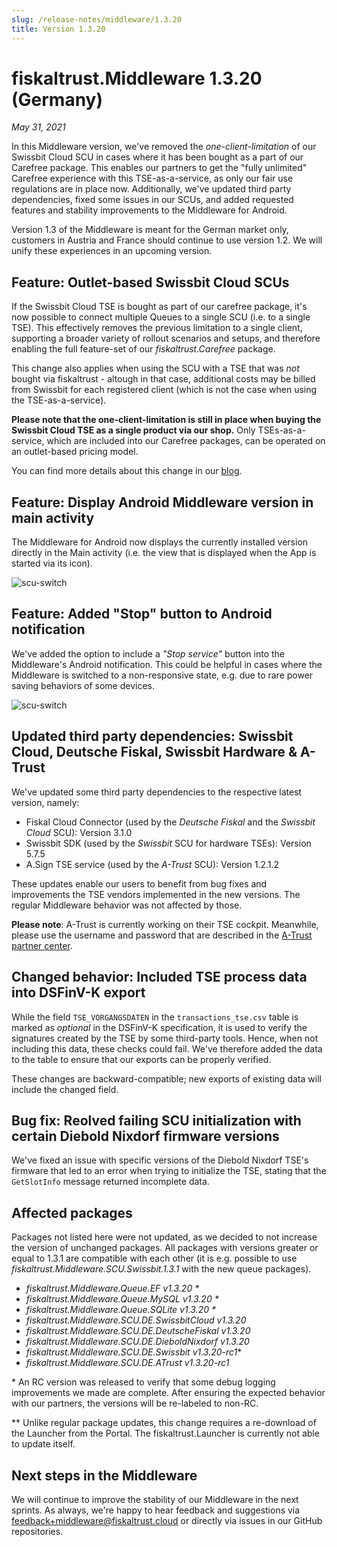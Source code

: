 ```yaml
---
slug: /release-notes/middleware/1.3.20
title: Version 1.3.20
---
```


# fiskaltrust.Middleware 1.3.20 (Germany)
_May 31, 2021_

In this Middleware version, we've removed the _one-client-limitation_ of our Swissbit Cloud SCU in cases where it has been bought as a part of our Carefree package. This enables our partners to get the "fully unlimited" Carefree experience with this TSE-as-a-service, as only our fair use regulations are in place now. Additionally, we've updated third party dependencies, fixed some issues in our SCUs, and added requested features and stability improvements to the Middleware for Android.

<div class="alert alert--warning" role="alert">Version 1.3 of the Middleware is meant for the German market only, customers in Austria and France should continue to use version 1.2. We will unify these experiences in an upcoming version.</div>

## Feature: Outlet-based Swissbit Cloud SCUs
If the Swissbit Cloud TSE is bought as part of our carefree package, it's now possible to connect multiple Queues to a single SCU (i.e. to a single TSE). This effectively removes the previous limitation to a single client, supporting a broader variety of rollout scenarios and setups, and therefore enabling the full feature-set of our _fiskaltrust.Carefree_ package. 

This change also applies when using the SCU with a TSE that was _not_ bought via fiskaltrust - altough in that case, additional costs may be billed from Swissbit for each registered client (which is not the case when using the TSE-as-a-service).

**Please note that the one-client-limitation is still in place when buying the Swissbit Cloud TSE as a single product via our shop.** Only TSEs-as-a-service, which are included into our Carefree packages, can be operated on an outlet-based pricing model.

You can find more details about this change in our [blog](https://fiskaltrust.de/news/).

## Feature: Display Android Middleware version in main activity
The Middleware for Android now displays the currently installed version directly in the Main activity (i.e. the view that is displayed when the App is started via its icon).

![scu-switch](images/1.3.20/android-version.png)

## Feature: Added "Stop" button to Android notification
We've added the option to include a _"Stop service"_ button into the Middleware's Android notification. This could be helpful in cases where the Middleware is switched to a non-responsive state, e.g. due to rare power saving behaviors of some devices. 

![scu-switch](images/1.3.20/android-stop-button.png)

## Updated third party dependencies: Swissbit Cloud, Deutsche Fiskal, Swissbit Hardware & A-Trust
We've updated some third party dependencies to the respective latest version, namely:
- Fiskal Cloud Connector (used by the _Deutsche Fiskal_ and the _Swissbit Cloud_ SCU): Version 3.1.0
- Swissbit SDK (used by the _Swissbit_ SCU for hardware TSEs): Version 5.7.5
- A.Sign TSE service (used by the _A-Trust_ SCU): Version 1.2.1.2

These updates enable our users to benefit from bug fixes and improvements the TSE vendors implemented in the new versions. The regular Middleware behavior was not affected by those.

**Please note**: A-Trust is currently working on their TSE cockpit. Meanwhile, please use the username and password that are described in the [A-Trust partner center](https://www.a-trust-tse.de/TsePartner/KassenSichV/Default.aspx).

## Changed behavior: Included TSE process data into DSFinV-K export
While the field `TSE_VORGANGSDATEN` in the `transactions_tse.csv` table is marked as _optional_ in the DSFinV-K specification, it is used to verify the signatures created by the TSE by some third-party tools. Hence, when not including this data, these checks could fail. We've therefore added the data to the table to ensure that our exports can be properly verified.

These changes are backward-compatible; new exports of existing data will include the changed field.

## Bug fix: Reolved failing SCU initialization with certain Diebold Nixdorf firmware versions
We've fixed an issue with specific versions of the Diebold Nixdorf TSE's firmware that led to an error when trying to initialize the TSE, stating that the `GetSlotInfo` message returned incomplete data.

## Affected packages
Packages not listed here were not updated, as we decided to not increase the version of unchanged packages. All packages with versions greater or equal to 1.3.1 are compatible with each other (it is e.g. possible to use _fiskaltrust.Middleware.SCU.Swissbit.1.3.1_ with the new queue packages).

- _fiskaltrust.Middleware.Queue.EF v1.3.20 *_
- _fiskaltrust.Middleware.Queue.MySQL v1.3.20 *_
- _fiskaltrust.Middleware.Queue.SQLite v1.3.20 *_
- _fiskaltrust.Middleware.SCU.DE.SwissbitCloud v1.3.20_
- _fiskaltrust.Middleware.SCU.DE.DeutscheFiskal v1.3.20_
- _fiskaltrust.Middleware.SCU.DE.DieboldNixdorf v1.3.20_
- _fiskaltrust.Middleware.SCU.DE.Swissbit v1.3.20-rc1_*
- _fiskaltrust.Middleware.SCU.DE.ATrust v1.3.20-rc1_

\* An RC version was released to verify that some debug logging improvements we made are complete. After ensuring the expected behavior with our partners, the versions will be re-labeled to non-RC.

** Unlike regular package updates, this change requires a re-download of the Launcher from the Portal. The fiskaltrust.Launcher is currently not able to update itself.

## Next steps in the Middleware
We will continue to improve the stability of our Middleware in the next sprints. As always, we're happy to hear feedback and suggestions via [feedback+middleware@fiskaltrust.cloud](mailto:feedback+middleware@fiskaltrust.cloud) or directly via issues in our GitHub repositories.
